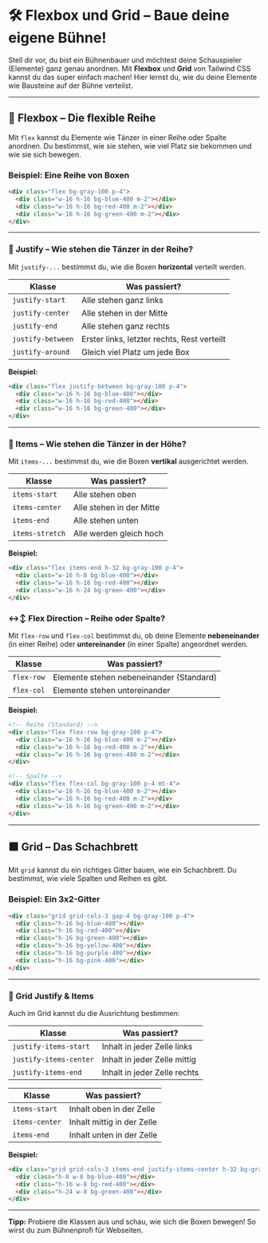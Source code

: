 # 🛠️ Flexbox und Grid – Baue deine eigene Bühne!

Stell dir vor, du bist ein Bühnenbauer und möchtest deine Schauspieler (Elemente) ganz genau anordnen. Mit **Flexbox** und **Grid** von Tailwind CSS kannst du das super einfach machen! Hier lernst du, wie du deine Elemente wie Bausteine auf der Bühne verteilst.

---

## 🎯 Flexbox – Die flexible Reihe

Mit `flex` kannst du Elemente wie Tänzer in einer Reihe oder Spalte anordnen. Du bestimmst, wie sie stehen, wie viel Platz sie bekommen und wie sie sich bewegen.

### Beispiel: Eine Reihe von Boxen

```html
<div class="flex bg-gray-100 p-4">
  <div class="w-16 h-16 bg-blue-400 m-2"></div>
  <div class="w-16 h-16 bg-red-400 m-2"></div>
  <div class="w-16 h-16 bg-green-400 m-2"></div>
</div>
```

---

### 📏 Justify – Wie stehen die Tänzer in der Reihe?

Mit `justify-...` bestimmst du, wie die Boxen **horizontal** verteilt werden.

| Klasse                | Was passiert?                  |
|-----------------------|-------------------------------|
| `justify-start`       | Alle stehen ganz links         |
| `justify-center`      | Alle stehen in der Mitte       |
| `justify-end`         | Alle stehen ganz rechts        |
| `justify-between`     | Erster links, letzter rechts, Rest verteilt |
| `justify-around`      | Gleich viel Platz um jede Box  |

**Beispiel:**

```html
<div class="flex justify-between bg-gray-100 p-4">
  <div class="w-16 h-16 bg-blue-400"></div>
  <div class="w-16 h-16 bg-red-400"></div>
  <div class="w-16 h-16 bg-green-400"></div>
</div>
```

---

### 🧍 Items – Wie stehen die Tänzer in der Höhe?

Mit `items-...` bestimmst du, wie die Boxen **vertikal** ausgerichtet werden.

| Klasse           | Was passiert?                   |
|------------------|--------------------------------|
| `items-start`    | Alle stehen oben                |
| `items-center`   | Alle stehen in der Mitte        |
| `items-end`      | Alle stehen unten               |
| `items-stretch`  | Alle werden gleich hoch         |

**Beispiel:**

```html
<div class="flex items-end h-32 bg-gray-100 p-4">
  <div class="w-16 h-8 bg-blue-400"></div>
  <div class="w-16 h-16 bg-red-400"></div>
  <div class="w-16 h-24 bg-green-400"></div>
</div>
```

### ↔️↕️ Flex Direction – Reihe oder Spalte?

Mit `flex-row` und `flex-col` bestimmst du, ob deine Elemente **nebeneinander** (in einer Reihe) oder **untereinander** (in einer Spalte) angeordnet werden.

| Klasse        | Was passiert?                        |
|---------------|-------------------------------------|
| `flex-row`    | Elemente stehen nebeneinander (Standard) |
| `flex-col`    | Elemente stehen untereinander        |

**Beispiel:**

```html
<!-- Reihe (Standard) -->
<div class="flex flex-row bg-gray-100 p-4">
  <div class="w-16 h-16 bg-blue-400 m-2"></div>
  <div class="w-16 h-16 bg-red-400 m-2"></div>
  <div class="w-16 h-16 bg-green-400 m-2"></div>
</div>

<!-- Spalte -->
<div class="flex flex-col bg-gray-100 p-4 mt-4">
  <div class="w-16 h-16 bg-blue-400 m-2"></div>
  <div class="w-16 h-16 bg-red-400 m-2"></div>
  <div class="w-16 h-16 bg-green-400 m-2"></div>
</div>
```


---

## 🟩 Grid – Das Schachbrett

Mit `grid` kannst du ein richtiges Gitter bauen, wie ein Schachbrett. Du bestimmst, wie viele Spalten und Reihen es gibt.

### Beispiel: Ein 3x2-Gitter

```html
<div class="grid grid-cols-3 gap-4 bg-gray-100 p-4">
  <div class="h-16 bg-blue-400"></div>
  <div class="h-16 bg-red-400"></div>
  <div class="h-16 bg-green-400"></div>
  <div class="h-16 bg-yellow-400"></div>
  <div class="h-16 bg-purple-400"></div>
  <div class="h-16 bg-pink-400"></div>
</div>
```

---

### 📏 Grid Justify & Items

Auch im Grid kannst du die Ausrichtung bestimmen:

| Klasse                | Was passiert?                  |
|-----------------------|-------------------------------|
| `justify-items-start` | Inhalt in jeder Zelle links    |
| `justify-items-center`| Inhalt in jeder Zelle mittig   |
| `justify-items-end`   | Inhalt in jeder Zelle rechts   |

| Klasse                | Was passiert?                  |
|-----------------------|-------------------------------|
| `items-start`         | Inhalt oben in der Zelle       |
| `items-center`        | Inhalt mittig in der Zelle     |
| `items-end`           | Inhalt unten in der Zelle      |

**Beispiel:**

```html
<div class="grid grid-cols-3 items-end justify-items-center h-32 bg-gray-100 p-4">
  <div class="h-8 w-8 bg-blue-400"></div>
  <div class="h-16 w-8 bg-red-400"></div>
  <div class="h-24 w-8 bg-green-400"></div>
</div>
```

---

**Tipp:** Probiere die Klassen aus und schau, wie sich die Boxen bewegen! So wirst du zum Bühnenprofi für Webseiten.
